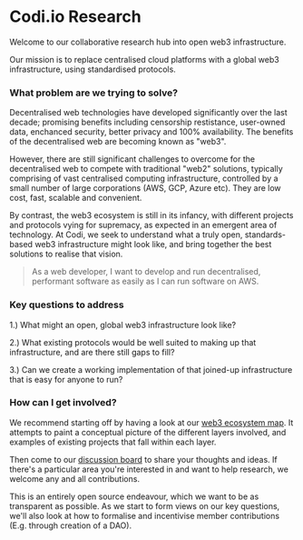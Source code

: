 # Codi.io Research
Welcome to our collaborative research hub into open web3 infrastructure.

Our mission is to replace centralised cloud platforms with a global web3 infrastructure, using standardised protocols.

### What problem are we trying to solve?

Decentralised web technologies have developed significantly over the last decade; promising benefits including censorship restistance, user-owned data, enchanced security, better privacy and 100% availability. The benefits of the decentralised web are becoming known as "web3".

However, there are still significant challenges to overcome for the decentralised web to compete with traditional "web2" solutions, typically comprising of vast centralised computing infrastructure, controlled by a small number of large corporations (AWS, GCP, Azure etc). They are low cost, fast, scalable and convenient.

By contrast, the web3 ecosystem is still in its infancy, with different projects and protocols vying for supremacy, as expected in an emergent area of technology. At Codi, we seek to understand what a truly open, standards-based web3 infrastructure might look like, and bring together the best solutions to realise that vision.

> As a web developer, I want to develop and run decentralised, performant software as easily as I can run software on AWS.

### Key questions to address

1.) What might an open, global web3 infrastructure look like?

2.) What existing protocols would be well suited to making up that infrastructure, and are there still gaps to fill?

3.) Can we create a working implementation of that joined-up infrastructure that is easy for anyone to run?

### How can I get involved?

We recommend starting off by having a look at our [web3 ecosystem map](https://codi.io/web3). It attempts to paint a conceptual picture of the different layers involved, and examples of existing projects that fall within each layer.

Then come to our [discussion board](https://github.com/codi0/research/discussions) to share your thoughts and ideas. If there's a particular area you're interested in and want to help research, we welcome any and all contributions.

This is an entirely open source endeavour, which we want to be as transparent as possible. As we start to form views on our key questions, we'll also look at how to formalise and incentivise member contributions (E.g. through creation of a DAO).
